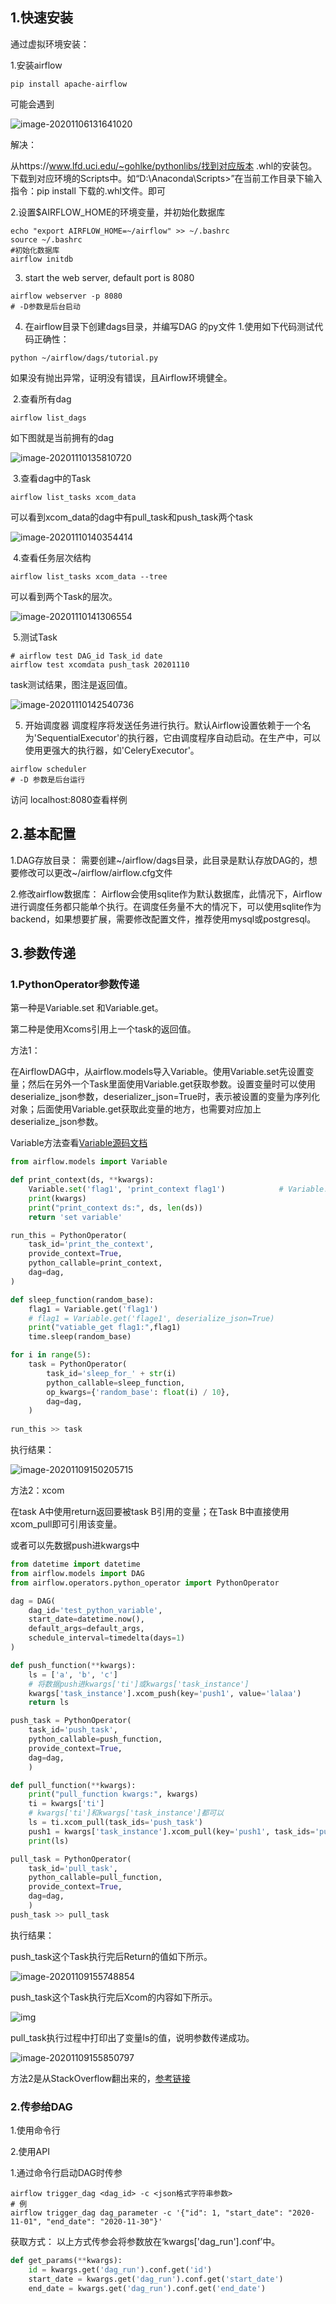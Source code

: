 ## 1.快速安装

通过虚拟环境安装：

1.安装airflow

```shell
pip install apache-airflow
```

可能会遇到

![image-20201106131641020](D:\ty文档\Airflow.assets\image-20201106131641020.png)

解决：

从https://www.lfd.uci.edu/~gohlke/pythonlibs/找到对应版本 .whl的安装包。下载到对应环境的Scripts中。如“D:\Anaconda\Scripts>”在当前工作目录下输入指令：pip install 下载的.whl文件。即可

2.设置$AIRFLOW_HOME的环境变量，并初始化数据库

```shell
echo "export AIRFLOW_HOME=~/airflow" >> ~/.bashrc
source ~/.bashrc
#初始化数据库
airflow initdb
```

3. start the web server, default port is 8080

```shell
airflow webserver -p 8080
# -D参数是后台启动
```

4. 在airflow目录下创建dags目录，并编写DAG 的py文件
   1.使用如下代码测试代码正确性：

```shell
python ~/airflow/dags/tutorial.py
```

如果没有抛出异常，证明没有错误，且Airflow环境健全。

​		2.查看所有dag

```shell
airflow list_dags
```

如下图就是当前拥有的dag

![image-20201110135810720](D:\ty文档\Airflow.assets\image-20201110135810720.png)

​		3.查看dag中的Task

```shell
airflow list_tasks xcom_data
```

可以看到xcom_data的dag中有pull_task和push_task两个task

![image-20201110140354414](D:\ty文档\Airflow.assets\image-20201110140354414.png)

​		4.查看任务层次结构

```shell
airflow list_tasks xcom_data --tree
```

可以看到两个Task的层次。

![image-20201110141306554](D:\ty文档\Airflow.assets\image-20201110141306554.png)

​		5.测试Task

```shell
# airflow test DAG_id Task_id date
airflow test xcomdata push_task 20201110
```

task测试结果，图注是返回值。

![image-20201110142540736](D:\ty文档\Airflow.assets\image-20201110142540736.png)

5. 开始调度器
   调度程序将发送任务进行执行。默认Airflow设置依赖于一个名为'SequentialExecutor'的执行器，它由调度程序自动启动。在生产中，可以使用更强大的执行器，如'CeleryExecutor'。

```shell
airflow scheduler
# -D 参数是后台运行
```

访问 localhost:8080查看样例

##  2.基本配置

1.DAG存放目录：
	需要创建~/airflow/dags目录，此目录是默认存放DAG的，想要修改可以更改~/airflow/airflow.cfg文件

2.修改airflow数据库：
	Airflow会使用sqlite作为默认数据库，此情况下，Airflow进行调度任务都只能单个执行。在调度任务量不大的情况下，可以使用sqlite作为backend，如果想要扩展，需要修改配置文件，推荐使用mysql或postgresql。

## 3.参数传递

### 1.PythonOperator参数传递

第一种是Variable.set 和Variable.get。

第二种是使用Xcoms引用上一个task的返回值。

方法1：

在AirflowDAG中，从airflow.models导入Variable。使用Variable.set先设置变量；然后在另外一个Task里面使用Variable.get获取参数。设置变量时可以使用deserialize_json参数，deserializer_json=True时，表示被设置的变量为序列化对象；后面使用Variable.get获取此变量的地方，也需要对应加上deserialize_json参数。

Variable方法查看[Variable源码文档](https://airflow.apache.org/_modules/airflow/models/variable.html#Variable.set)

```python
from airflow.models import Variable

def print_context(ds, **kwargs):
    Variable.set('flag1', 'print_context flag1')    		# Variable.set('flage1', 'print_context flag1', deserialize_json=True)
    print(kwargs)
    print("print_context ds:", ds, len(ds))
    return 'set variable'

run_this = PythonOperator(
	task_id='print_the_context',
    provide_context=True,
    python_callable=print_context,
    dag=dag,
)

def sleep_function(random_base):
    flag1 = Variable.get('flag1')
    # flag1 = Variable.get('flage1', deserialize_json=True)
    print("vatiable_get flag1:",flag1)
    time.sleep(random_base)

for i in range(5):
    task = PythonOperator(
    	task_id='sleep_for_' + str(i)
        python_callable=sleep_function,
        op_kwargs={'random_base': float(i) / 10},
        dag=dag,
    )
    
run_this >> task
```

执行结果：

![image-20201109150205715](D:\ty文档\Airflow.assets\image-20201109150205715.png)

方法2：xcom

在task A中使用return返回要被task B引用的变量；在Task B中直接使用xcom_pull即可引用该变量。

或者可以先数据push进kwargs中

```python
from datetime import datetime
from airflow.models import DAG
from airflow.operators.python_operator import PythonOperator

dag = DAG(
    dag_id='test_python_variable',
    start_date=datetime.now(),
    default_args=default_args,
    schedule_interval=timedelta(days=1)
)

def push_function(**kwargs):
    ls = ['a', 'b', 'c']
    # 将数据push进kwargs['ti']或kwargs['task_instance']
    kwargs['task_instance'].xcom_push(key='push1', value='lalaa')
    return ls

push_task = PythonOperator(
	task_id='push_task',
    python_callable=push_function,
    provide_context=True,
    dag=dag,
	)

def pull_function(**kwargs):
    print("pull_function kwargs:", kwargs)
    ti = kwargs['ti']
    # kwargs['ti']和kwargs['task_instance']都可以
    ls = ti.xcom_pull(task_ids='push_task')
    push1 = kwargs['task_instance'].xcom_pull(key='push1', task_ids='push_task')
    print(ls)

pull_task = PythonOperator(
	task_id='pull_task',
    python_callable=pull_function,
    provide_context=True,
    dag=dag,
	)
push_task >> pull_task
```

执行结果：

push_task这个Task执行完后Return的值如下所示。

![image-20201109155748854](D:\ty文档\Airflow.assets\image-20201109155748854.png)

push_task这个Task执行完后Xcom的内容如下所示。

![img](http://bigbigben.com/2019/09/20/airflow-python-operator-variable/push_task_xcom.jpg)

pull_task执行过程中打印出了变量ls的值，说明参数传递成功。

![image-20201109155850797](D:\ty文档\Airflow.assets\image-20201109155850797.png)

方法2是从StackOverflow翻出来的，[参考链接](https://stackoverflow.com/questions/46059161/airflow-how-to-pass-xcom-variable-into-python-function)

### 2.传参给DAG

1.使用命令行

2.使用API

1.通过命令行启动DAG时传参

```shell
airflow trigger_dag <dag_id> -c <json格式字符串参数>
# 例
airflow trigger_dag dag_parameter -c '{"id": 1, "start_date": "2020-11-01", "end_date": "2020-11-30"}'
```

获取方式：
	以上方式传参会将参数放在‘kwargs['dag_run'].conf’中。

```python
def get_params(**kwargs):
    id = kwargs.get('dag_run').conf.get('id')
    start_date = kwargs.get('dag_run').conf.get('start_date')
    end_date = kwargs.get('dag_run').conf.get('end_date')
```


